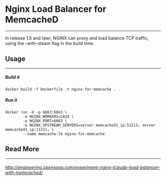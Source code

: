 
# Nginx Load Balancer for MemcacheD
-----------------
In release 1.5 and later, NGINX can proxy and load balance TCP traffic, using the –with-steam flag in the build time.
## Usage
-----------------
##### Build it
``` 
docker build -f Dockerfile -t nginx-for-memcache .
``` 
##### Run it
```
docker run -d -p 6663:6663 \
        -e NGINX_WORKERS=1024 \
        -e NGINX_PORT=6663 \
        -e NGINX_UPSTREAM_SERVERS=server memcached1_ip:11211; server memcached1_ip:11211; \
        --name memcache-lb nginx-for-memcache
```

## Read More 
-----------------
######  http://engineering.opensooq.com/experiment-nginx-tcpudp-load-balancer-with-memcached/

